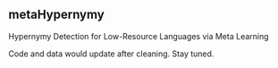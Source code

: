 ## metaHypernymy

Hypernymy Detection for Low-Resource Languages via Meta Learning

Code and data would update after cleaning. Stay tuned. 
